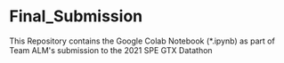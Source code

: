 # Final_Submission
This Repository contains the Google Colab Notebook (*.ipynb) as part of Team ALM's submission to the 2021 SPE GTX Datathon
